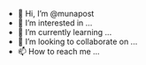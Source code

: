 - 👋 Hi, I’m @munapost
- 👀 I’m interested in ...
- 🌱 I’m currently learning ...
- 💞️ I’m looking to collaborate on ...
- 📫 How to reach me ...

<!---
munapost/munapost is a ✨ special ✨ repository because its `README.md` (this file) appears on your GitHub profile.
You can click the Preview link to take a look at your changes.
--->
